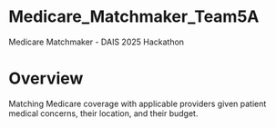 # Medicare_Matchmaker_Team5A
Medicare Matchmaker - DAIS 2025 Hackathon

# Overview
Matching Medicare coverage with applicable providers given patient medical concerns, their location, and their budget. 

